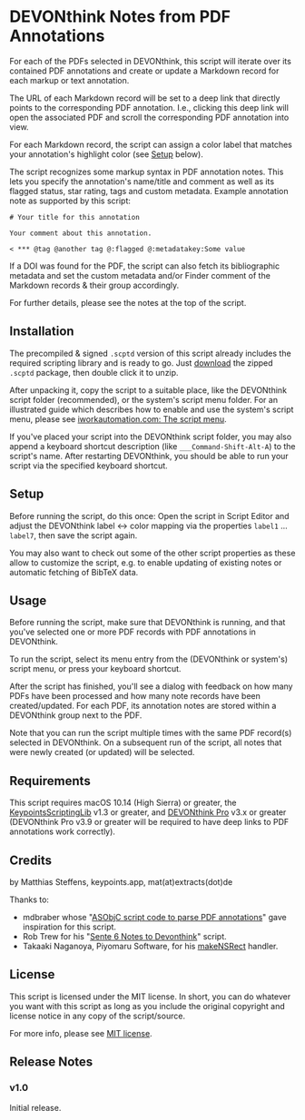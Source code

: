 # DEVONthink Notes from PDF Annotations

For each of the PDFs selected in DEVONthink, this script will iterate over its contained PDF annotations and create or update a Markdown record for each markup or text annotation.

The URL of each Markdown record will be set to a deep link that directly points to the corresponding PDF annotation. I.e., clicking this deep link will open the associated PDF and scroll the corresponding PDF annotation into view.

For each Markdown record, the script can assign a color label that matches your annotation's highlight color (see [Setup](#setup) below).

The script recognizes some markup syntax in PDF annotation notes. This lets you specify the annotation's name/title and comment as well as its flagged status, star rating, tags and custom metadata. Example annotation note as supported by this script:

```
# Your title for this annotation

Your comment about this annotation.

< *** @tag @another tag @:flagged @:metadatakey:Some value
```

If a DOI was found for the PDF, the script can also fetch its bibliographic metadata and set the custom metadata and/or Finder comment of the Markdown records & their group accordingly.

For further details, please see the notes at the top of the script.


## Installation

The precompiled & signed `.scptd` version of this script already includes the required scripting library and is ready to go. Just [download](https://github.com/extracts/mac-scripting/raw/master/DEVONthink/DEVONthink_Notes_from_PDF_Annotations/DEVONthink_Notes_from_PDF_Annotations.scptd.zip) the zipped `.scptd` package, then double click it to unzip.

After unpacking it, copy the script to a suitable place, like the DEVONthink script folder (recommended), or the system's script menu folder. For an illustrated guide which describes how to enable and use the system's script menu, please see [iworkautomation.com: The script menu](https://iworkautomation.com/numbers/script-menu.html).

If you've placed your script into the DEVONthink script folder, you may also append a keyboard shortcut description (like `___Command-Shift-Alt-A`) to the script's name. After restarting DEVONthink, you should be able to run your script via the specified keyboard shortcut.


## Setup

Before running the script, do this once: Open the script in Script Editor and adjust the DEVONthink label <-> color mapping via the properties `label1` ... `label7`, then save the script again.

You may also want to check out some of the other script properties as these allow to customize the script, e.g. to enable updating of existing notes or automatic fetching of BibTeX data.


## Usage

Before running the script, make sure that DEVONthink is running, and that you've selected one or more PDF records with PDF annotations in DEVONthink.

To run the script, select its menu entry from the (DEVONthink or system's) script menu, or press your keyboard shortcut.

After the script has finished, you'll see a dialog with feedback on how many PDFs have been processed and how many note records have been created/updated. For each PDF, its annotation notes are stored within a DEVONthink group next to the PDF.

Note that you can run the script multiple times with the same PDF record(s) selected in DEVONthink. On a subsequent run of the script, all notes that were newly created (or updated) will be selected.


## Requirements

This script requires macOS 10.14 (High Sierra) or greater, the [KeypointsScriptingLib](https://github.com/extracts/mac-scripting/tree/master/ScriptingLibraries/KeypointsScriptingLib) v1.3 or greater,
and [DEVONthink Pro](https://www.devontechnologies.com/apps/devonthink) v3.x or greater (DEVONthink Pro v3.9 or greater will be required to have deep links to PDF annotations work correctly).


## Credits

by Matthias Steffens, keypoints.app, mat(at)extracts(dot)de

Thanks to:

* mdbraber whose "[ASObjC script code to parse PDF annotations](https://discourse.devontechnologies.com/t/stream-annotations-from-your-pdf-reading-sessions-with-devonthink/70727/30)" gave inspiration for this script.
* Rob Trew for his "[Sente 6 Notes to Devonthink](https://github.com/RobTrew/tree-tools/blob/master/DevonThink%20scripts/Sente6ToDevn73.applescript)" script.
* Takaaki Naganoya, Piyomaru Software, for his [makeNSRect](http://piyocast.com/as/archives/643) handler.


## License

This script is licensed under the MIT license. In short, you can do whatever you want with this script as long as you include the original copyright and license notice in any copy of the script/source.

For more info, please see [MIT license](https://github.com/extracts/mac-scripting/blob/master/LICENSE).


## Release Notes

### v1.0

Initial release.

